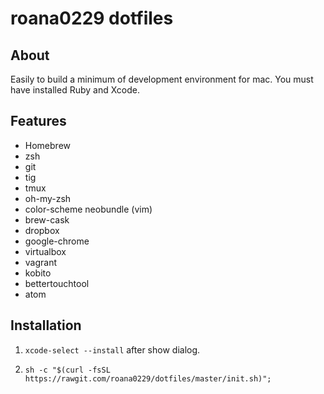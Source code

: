 # roana0229 dotfiles

## About

Easily to build a minimum of development environment for mac.
You must have installed Ruby and Xcode.


## Features

* Homebrew
* zsh
* git
* tig
* tmux
* oh-my-zsh
* color-scheme neobundle (vim)
* brew-cask
* dropbox
* google-chrome
* virtualbox
* vagrant
* kobito
* bettertouchtool
* atom


## Installation

1. `xcode-select --install` after show dialog.

2. `sh -c "$(curl -fsSL https://rawgit.com/roana0229/dotfiles/master/init.sh)";`
